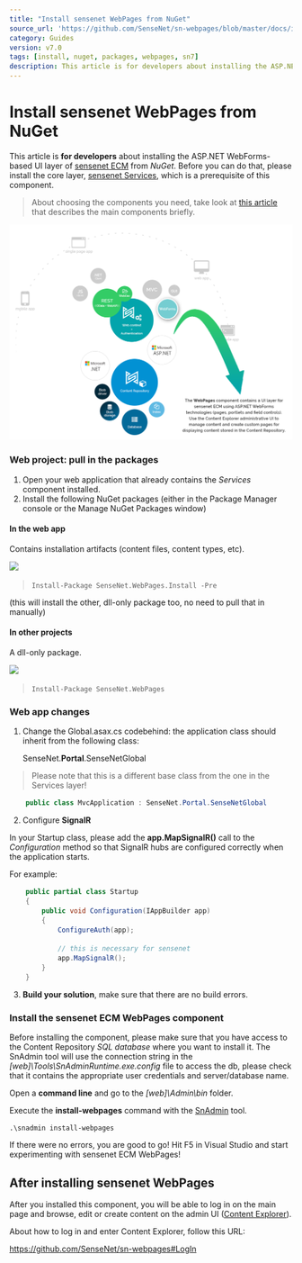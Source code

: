 ```yaml
---
title: "Install sensenet WebPages from NuGet"
source_url: 'https://github.com/SenseNet/sn-webpages/blob/master/docs/install-webpages-from-nuget.md'
category: Guides
version: v7.0
tags: [install, nuget, packages, webpages, sn7]
description: This article is for developers about installing the ASP.NET WebForms-based UI layer of sensenet ECM from NuGet. Before you can do that, please install the core layer, sensenet Services, which is a prerequisite of this component.
---
```


# Install sensenet WebPages from NuGet
This article is **for developers** about installing the ASP.NET WebForms-based UI layer of [sensenet ECM](https://github.com/SenseNet) from *NuGet*. Before you can do that, please install the core layer, [sensenet Services](/docs/install-sn-from-nuget), which is a prerequisite of this component.

>About choosing the components you need, take look at [this article](/docs/sensenet-components) that describes the main components briefly.

![sensenet WebPages](https://github.com/SenseNet/sn-resources/raw/master/images/sn-components/sn-components_webforms.png "sensenet WebPages")


### Web project: pull in the packages

1. Open your web application that already contains the *Services* component installed.
2. Install the following NuGet packages (either in the Package Manager console or the Manage NuGet Packages window)

#### In the web app
Contains installation artifacts (content files, content types, etc).

<div style="text-align: left">
<a href="https://www.nuget.org/packages/SenseNet.WebPages.Install"><img src="https://img.shields.io/nuget/v/SenseNet.WebPages.Install.svg" /></a>
</div>

> `Install-Package SenseNet.WebPages.Install -Pre`

(this will install the other, dll-only package too, no need to pull that in manually)

#### In other projects
A dll-only package.

<div style="text-align: left">
<a href="https://www.nuget.org/packages/SenseNet.WebPages"><img src="https://img.shields.io/nuget/v/SenseNet.WebPages.svg" /></a>
</div>

> `Install-Package SenseNet.WebPages`

### Web app changes
1. Change the Global.asax.cs codebehind: the application class should inherit from the following class: 

   SenseNet.**Portal**.SenseNetGlobal

>Please note that this is a different base class from the one in the Services layer!      

````csharp
    public class MvcApplication : SenseNet.Portal.SenseNetGlobal    
````

2. Configure **SignalR**

In your Startup class, please add the **app.MapSignalR()** call to the *Configuration* method so that SignalR hubs are configured correctly when the application starts.

For example:

```csharp
    public partial class Startup
    {
        public void Configuration(IAppBuilder app)
        {
            ConfigureAuth(app);

            // this is necessary for sensenet
            app.MapSignalR();
        }
    }
```

3. **Build your solution**, make sure that there are no build errors.

### Install the sensenet ECM WebPages component
Before installing the component, please make sure that you have access to the Content Repository *SQL database* where you want to install it. The SnAdmin tool will use the connection string in the *[web]\Tools\SnAdminRuntime.exe.config* file to access the db, please check that it contains the appropriate user credentials and server/database name.

Open a **command line** and go to the *[web]\Admin\bin* folder.

Execute the **install-webpages** command with the [SnAdmin](https://github.com/SenseNet/sn-admin) tool.

````text
.\snadmin install-webpages
````

If there were no errors, you are good to go! Hit F5 in Visual Studio and start experimenting with sensenet ECM WebPages!

## After installing sensenet WebPages
After you installed this component, you will be able to log in on the main page and browse, edit or create content on the admin UI ([Content Explorer](http://wiki.sensenet.com/Content_Explorer)).

About how to log in and enter Content Explorer, follow this URL:

https://github.com/SenseNet/sn-webpages#LogIn